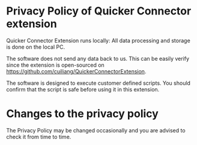 # Privacy Policy of Quicker Connector extension

Quicker Connector Extension runs locally: All data processing and storage is done on the local PC. 

The software does not send any data back to us. This can be easily verify since the extension is open-sourced on https://github.com/cuiliang/QuickerConnectorExtension.

The software is designed to execute customer defined scripts. 
You should confirm that the script is safe before using it in this extension.




# Changes to the privacy policy

The Privacy Policy may be changed occasionally and you are advised to check it from time to time.
